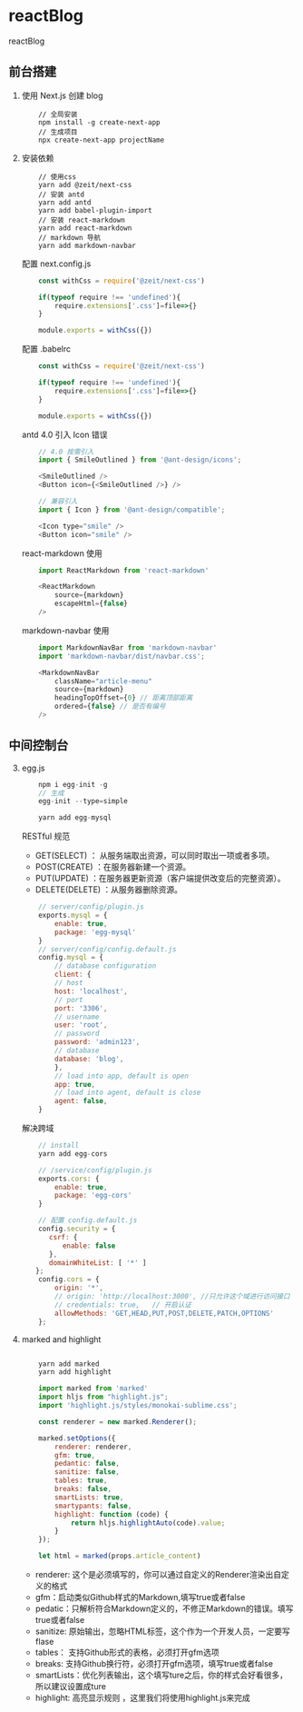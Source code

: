 # reactBlog
reactBlog

## 前台搭建
1. 使用 Next.js 创建 blog

    ``` node
        // 全局安装
        npm install -g create-next-app
        // 生成项目
        npx create-next-app projectName
    ```

2. 安装依赖

    ```node
        // 使用css
        yarn add @zeit/next-css
        // 安装 antd
        yarn add antd 
        yarn add babel-plugin-import
        // 安装 react-markdown
        yarn add react-markdown
        // markdown 导航
        yarn add markdown-navbar
    ```

    配置 next.config.js

    ``` javascript
        const withCss = require('@zeit/next-css')

        if(typeof require !== 'undefined'){
            require.extensions['.css']=file=>{}
        }

        module.exports = withCss({})
    ```

    配置 .babelrc

    ``` javascript
        const withCss = require('@zeit/next-css')

        if(typeof require !== 'undefined'){
            require.extensions['.css']=file=>{}
        }

        module.exports = withCss({})
    ```

    antd 4.0 引入 Icon 错误

    ``` javascript
        // 4.0 按需引入
        import { SmileOutlined } from '@ant-design/icons';

        <SmileOutlined />
        <Button icon={<SmileOutlined />} />

        // 兼容引入
        import { Icon } from '@ant-design/compatible';

        <Icon type="smile" />
        <Button icon="smile" />
    ```

    react-markdown 使用
    ```javascript
        import ReactMarkdown from 'react-markdown'

        <ReactMarkdown 
            source={markdown}
            escapeHtml={false}
        />
    ```

    markdown-navbar 使用
    ```javascript
        import MarkdownNavBar from 'markdown-navbar'
        import 'markdown-navbar/dist/navbar.css';

        <MarkdownNavBar
            className="article-menu"
            source={markdown}
            headingTopOffset={0} // 距离顶部距离
            ordered={false} // 是否有编号
        />
    ```

## 中间控制台

3. egg.js

    ```javascript
        npm i egg-init -g
        // 生成
        egg-init --type=simple

        yarn add egg-mysql
    ```

    RESTful 规范
    + GET(SELECT) ： 从服务端取出资源，可以同时取出一项或者多项。
    - POST(CREATE) ：在服务器新建一个资源。
    - PUT(UPDATE) ：在服务器更新资源（客户端提供改变后的完整资源）。
    - DELETE(DELETE) ：从服务器删除资源。

    ```javascript
        // server/config/plugin.js
        exports.mysql = {
            enable: true,
            package: 'egg-mysql'
        }
        // server/config/config.default.js
        config.mysql = {
            // database configuration
            client: {
            // host
            host: 'localhost',
            // port
            port: '3306',
            // username
            user: 'root',
            // password
            password: 'admin123',
            // database
            database: 'blog',    
            },
            // load into app, default is open
            app: true,
            // load into agent, default is close
            agent: false,
        }
    ```

    解决跨域

    ```javascript
        // install 
        yarn add egg-cors

        // /service/config/plugin.js
        exports.cors: {
            enable: true,
            package: 'egg-cors'
        }

        // 配置 config.default.js
        config.security = {
    　　　　csrf: {
    　　　　　　enable: false
    　　　　},
    　　　　domainWhiteList: [ '*' ]
    　　};
        config.cors = {
            origin: '*',
            // origin: 'http://localhost:3000', //只允许这个域进行访问接口
            // credentials: true,   // 开启认证
            allowMethods: 'GET,HEAD,PUT,POST,DELETE,PATCH,OPTIONS'
        };
    ```

4. marked and highlight

    ```javascript

        yarn add marked
        yarn add highlight

        import marked from 'marked'
        import hljs from "highlight.js";
        import 'highlight.js/styles/monokai-sublime.css';

        const renderer = new marked.Renderer();

        marked.setOptions({
            renderer: renderer, 
            gfm: true,
            pedantic: false,
            sanitize: false,
            tables: true,
            breaks: false,
            smartLists: true,
            smartypants: false,
            highlight: function (code) {
                return hljs.highlightAuto(code).value;
            }
        }); 

        let html = marked(props.article_content) 
    ```
    + renderer: 这个是必须填写的，你可以通过自定义的Renderer渲染出自定义的格式
    + gfm：启动类似Github样式的Markdown,填写true或者false
    + pedatic：只解析符合Markdown定义的，不修正Markdown的错误。填写true或者false
    + sanitize: 原始输出，忽略HTML标签，这个作为一个开发人员，一定要写flase
    + tables： 支持Github形式的表格，必须打开gfm选项
    + breaks: 支持Github换行符，必须打开gfm选项，填写true或者false
    + smartLists：优化列表输出，这个填写ture之后，你的样式会好看很多，所以建议设置成ture
    + highlight: 高亮显示规则 ，这里我们将使用highlight.js来完成